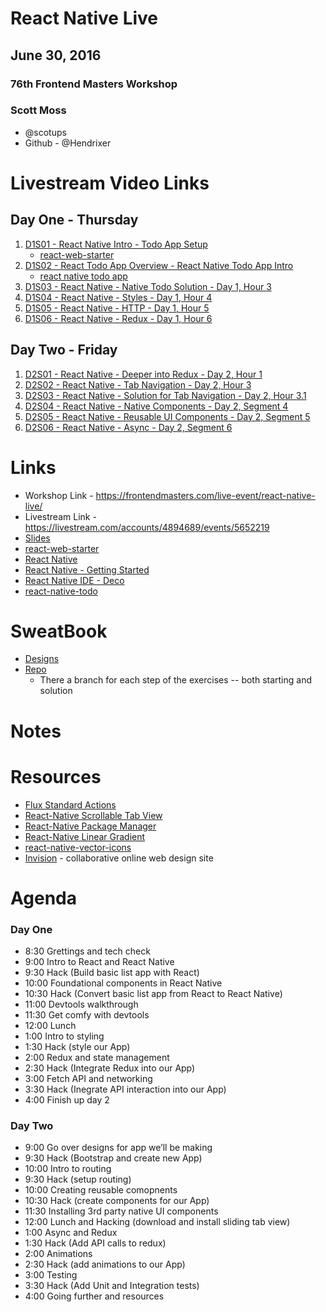 # React Native Live

## June 30, 2016

### 76th Frontend Masters Workshop

### Scott Moss

* @scotups
* Github - @Hendrixer


# Livestream Video Links

## Day One - Thursday

1. [D1S01 - React Native Intro - Todo App Setup](https://livestream.com/accounts/4894689/events/5652219/videos/128211904)
    * [react-web-starter](https://github.com/FrontendMasters/react-web-starter)
1. [D1S02 - React Todo App Overview - React Native Todo App Intro](https://livestream.com/accounts/4894689/events/5652219/videos/128217150)
    * [react native todo app](https://github.com/FrontendMasters/react-native-todo)
2. [D1S03 - React Native - Native Todo Solution - Day 1, Hour 3](https://livestream.com/accounts/4894689/events/5652219/videos/128223858)
3. [D1S04 - React Native - Styles - Day 1, Hour 4](https://livestream.com/accounts/4894689/events/5652219/videos/128234271)
4. [D1S05 - React Native - HTTP - Day 1, Hour 5](https://livestream.com/accounts/4894689/events/5652219/videos/128237199)
5. [D1S06 - React Native - Redux - Day 1, Hour 6](https://livestream.com/accounts/4894689/events/5652219/videos/128244260)

## Day Two - Friday

1. [D2S01 - React Native - Deeper into Redux - Day 2, Hour 1](https://livestream.com/accounts/4894689/events/5652219/videos/128312911)
2. [D2S02 - React Native - Tab Navigation - Day 2, Hour 3](https://livestream.com/accounts/4894689/events/5652219/videos/128322165)
3. [D2S03 - React Native - Solution for Tab Navigation - Day 2, Hour 3.1](https://livestream.com/accounts/4894689/events/5652219/videos/128327063)
4. [D2S04 - React Native - Native Components - Day 2, Segment 4](https://livestream.com/accounts/4894689/events/5652219/videos/128327063)
5. [D2S05 - React Native - Reusable UI Components - Day 2, Segment 5](https://livestream.com/accounts/4894689/events/5652219/videos/128334003)
6. [D2S06 - React Native - Async - Day 2, Segment 6](https://livestream.com/accounts/4894689/events/5652219/videos/128347143)

# Links

* Workshop Link - https://frontendmasters.com/live-event/react-native-live/
* Livestream Link - https://livestream.com/accounts/4894689/events/5652219
* [Slides](https://docs.google.com/presentation/d/18gCaTdcF9Hd7RPtVYdF8y52pPyLL3dwR5odxWLpZAkQ/edit?usp=sharing)
* [react-web-starter](https://github.com/FrontendMasters/react-web-starter)
* [React Native](https://facebook.github.io/react-native)
* [React Native - Getting Started](https://facebook.github.io/react-native/docs/getting-started.html)
* [React Native IDE - Deco](https://www.decosoftware.com/)
* [react-native-todo](https://github.com/FrontendMasters/react-native-todo)


# SweatBook

* [Designs](https://projects.invisionapp.com/share/N27U0U08C#/screens/170997132_Home)
* [Repo](https://github.com/FrontendMasters/sweat-book/)
  * There a branch for each step of the exercises -- both starting and solution

# Notes


# Resources

* [Flux Standard Actions](https://github.com/acdlite/flux-standard-action)
* [React-Native Scrollable Tab View](https://github.com/skv-headless/react-native-scrollable-tab-view)
* [React-Native Package Manager](https://www.npmjs.com/package/rnpm)
* [React-Native Linear Gradient](https://github.com/brentvatne/react-native-linear-gradient)
* [react-native-vector-icons](https://www.npmjs.com/package/react-native-vector-icons)
* [Invision](https://www.invisionapp.com/) - collaborative online web design site

# Agenda

### Day One

* 8:30    Grettings and tech check
* 9:00    Intro to React and React Native
* 9:30    Hack (Build basic list app with React)
* 10:00   Foundational components in React Native
* 10:30   Hack (Convert basic list app from React to React Native)
* 11:00   Devtools walkthrough
* 11:30   Get comfy with devtools
* 12:00   Lunch
* 1:00    Intro to styling
* 1:30    Hack (style our App)
* 2:00    Redux and state management
* 2:30    Hack (Integrate Redux into our App)
* 3:00    Fetch API and networking
* 3:30    Hack (Inegrate API interaction into our App)
* 4:00    Finish up day 2


### Day Two

* 9:00    Go over designs for app we’ll be making
* 9:30    Hack (Bootstrap and create new App)
* 10:00   Intro to routing
* 9:30    Hack (setup routing)
* 10:00   Creating reusable comopnents
* 10:30   Hack (create components for our App)
* 11:30   Installing 3rd party native UI components
* 12:00   Lunch and Hacking (download and install sliding tab view)
* 1:00    Async and Redux
* 1:30    Hack (Add API calls to redux)
* 2:00    Animations
* 2:30    Hack (add animations to our App)
* 3:00    Testing
* 3:30    Hack (Add Unit and Integration tests)
* 4:00    Going further and resources
